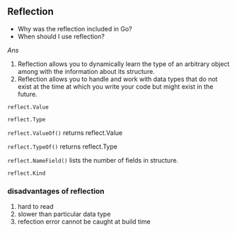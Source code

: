 

## Reflection

- Why was the reflection included in Go?
- When should I use reflection?

*Ans*
1. Reflection allows you to dynamically learn the type of an arbitrary object among with the information about its structure.
2. Reflection allows you to handle and work with data types that do not exist at the time at which you write your code but might exist in the future.


`reflect.Value`

`reflect.Type`

`reflect.ValueOf()` returns reflect.Value

`reflect.TypeOf()` returns reflect.Type

`reflect.NameField()` lists the number of fields in structure.

`reflect.Kind`

### disadvantages of reflection
1. hard to read 
2. slower than particular data type
3. refection error cannot be caught at build time